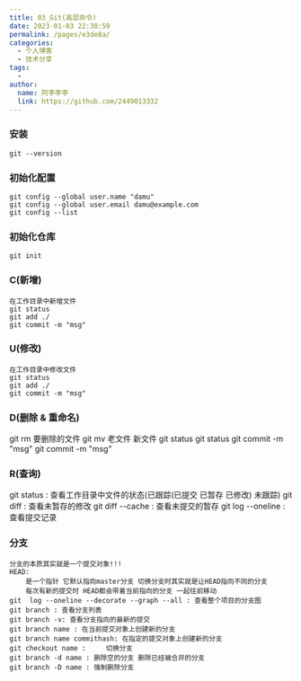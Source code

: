 ```yaml
---
title: 03_Git(高层命令)
date: 2023-01-03 22:38:59
permalink: /pages/e3de8a/
categories:
  - 个人博客
  - 技术分享
tags:
  - 
author: 
  name: 阿李李李
  link: https://github.com/2449013332
---
```

### 安装
    git --version

### 初始化配置
    git config --global user.name "damu"
    git config --global user.email damu@example.com    
    git config --list
 
### 初始化仓库
    git init
    
### C(新增)
    在工作目录中新增文件
    git status
    git add ./
    git commit -m "msg"    
 
### U(修改)
    在工作目录中修改文件
    git status
    git add ./
    git commit -m "msg"     
   
### D(删除 & 重命名)
   git rm 要删除的文件     git mv 老文件 新文件
   git  status             git  status
   git commit -m "msg"     git commit -m "msg"
   
### R(查询)
   git  status   :  查看工作目录中文件的状态(已跟踪(已提交 已暂存 已修改) 未跟踪)
   git  diff     :  查看未暂存的修改
   git  diff --cache : 查看未提交的暂存
   git  log --oneline : 查看提交记录
   
### 分支
    分支的本质其实就是一个提交对象!!!
    HEAD: 
        是一个指针 它默认指向master分支 切换分支时其实就是让HEAD指向不同的分支
        每次有新的提交时 HEAD都会带着当前指向的分支 一起往前移动
    git  log --oneline --decorate --graph --all : 查看整个项目的分支图  
    git branch : 查看分支列表
    git branch -v: 查看分支指向的最新的提交
    git branch name : 在当前提交对象上创建新的分支
    git branch name commithash: 在指定的提交对象上创建新的分支
    git checkout name :     切换分支
    git branch -d name : 删除空的分支 删除已经被合并的分支
    git branch -D name : 强制删除分支 
     
   
       
   
     
   